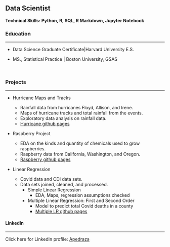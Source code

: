 ## Data Scientist
**Technical Skills: Python, R, SQL, R Markdown, Jupyter Notebook**
<br/>

### Education
<hr>

+ Data Science Graduate Certificate|Harvard University E.S.

+  MS., Statistical Practice | Boston University, GSAS

<br/>

### Projects
<hr>

  + Hurricane Maps and Tracks
      -  Rainfall data from hurricanes Floyd, Allison, and Irene.
      -  Maps of hurricane tracks and total rainfall from the events.
      -  Exploratory data analysis on rainfall data.
      - [Hurricane github pages](https://ampedraza.github.io/Hurricane-Maps-and-Tracks/)

  + Raspberry Project
    - EDA on the kinds and quantity of chemicals used to grow raspberries.
    - Raspberry data from California, Washington, and Oregon.
    - [Raspberry github pages](https://ampedraza.github.io/Raspberry/)
    
  + Linear Regression
    - Covid data and CDI data sets.
    - Data sets joined, cleaned, and processed.
      + Simple Linear Regression
        - EDA, Maps, regression assumptions checked
      + Multiple Linear Regression: First and Second Order
        - Model to predict total Covid deaths in a county
        - [Multiple LR github pages](https://ampedraza.github.io/Raspberry/)
   
  #### LinkedIn
  <hr>
  
  Click here for LinkedIn profile: [Apedraza](www.linkedin.com/in/alison-pedraza)

